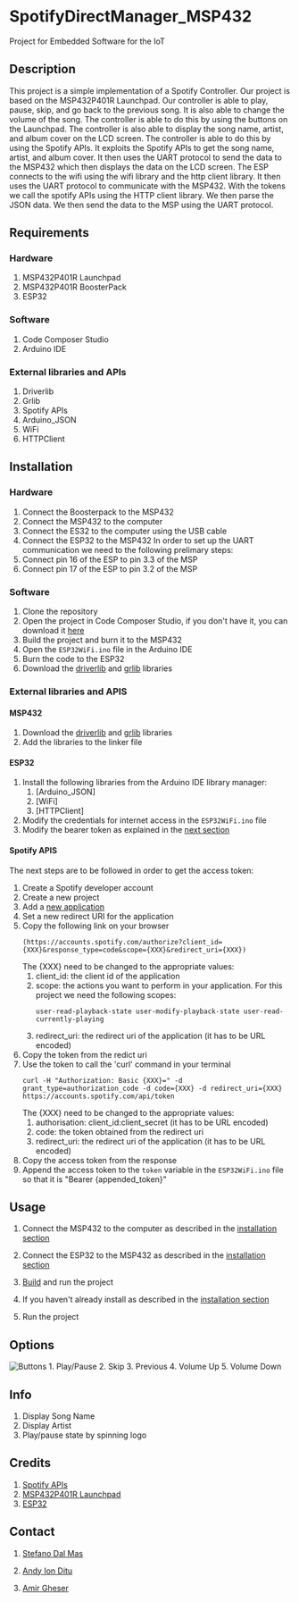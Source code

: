 # SpotifyDirectManager_MSP432
Project for Embedded Software for the IoT

## Description
This project is a simple implementation of a Spotify Controller. Our project is based on the MSP432P401R Launchpad.
Our controller is able to play, pause, skip, and go back to the previous song. It is also able to change the volume of the song. The controller is able to do this by using the buttons on the Launchpad. The controller is also able to display the song name, artist, and album cover on the LCD screen. The controller is able to do this by using the Spotify APIs.
It exploits the Spotify APIs to get the song name, artist, and album cover. It then uses the UART protocol to send the data to the MSP432 which then displays the data on the LCD screen.
The ESP connects to the wifi using the wifi library and the http client library. It then uses the UART protocol to communicate with the MSP432. With the tokens we call the spotify APIs using the HTTP client library. We then parse the JSON data. We then send the data to the MSP using the UART protocol.

## Requirements
### Hardware
1. MSP432P401R Launchpad
2. MSP432P401R BoosterPack
3. ESP32

### Software
1. Code Composer Studio
2. Arduino IDE

### External libraries and APIs
1. Driverlib
2. Grlib
3. Spotify APIs
4. Arduino_JSON
5. WiFi
6. HTTPClient

## Installation
### Hardware
1. Connect the Boosterpack to the MSP432
2. Connect the MSP432 to the computer
3. Connect the ES32 to the computer using the USB cable
4. Connect the ESP32 to the MSP432
In order to set up the UART communication we need to the following prelimary steps:
1. Connect pin 16 of the ESP to pin 3.3 of the MSP
2. Connect pin 17 of the ESP to pin 3.2 of the MSP

### Software
1. Clone the repository
2. Open the project in Code Composer Studio, if you don't have it, you can download it [here](http://www.ti.com/tool/CCSTUDIO)
3. Build the project and burn it to the MSP432
4. Open the `ESP32WiFi.ino` file in the Arduino IDE
5. Burn the code to the ESP32
6. Download the [driverlib](https://www.ti.com/tool/MSPDRIVERLIB) and [grlib](https://www.ti.com/tool/MSP-GRLIB) libraries

### External libraries and APIS
#### MSP432
1. Download the [driverlib](https://www.ti.com/tool/MSPDRIVERLIB) and [grlib](https://www.ti.com/tool/MSP-GRLIB) libraries
2. Add the libraries to the linker file

#### ESP32
1. Install the following libraries from the Arduino IDE library manager:
    1. [Arduino_JSON]
    2. [WiFi]
    3. [HTTPClient]
2. Modify the credentials for internet access in the `ESP32WiFi.ino` file
3. Modify the bearer token as explained in the [next section](#spotify-apis)

#### Spotify APIS
The next steps are to be followed in order to get the access token:
1. Create a Spotify developer account
2. Create a new project
3. Add a [new application](https://developer.spotify.com/dashboard/login)
4. Set a new redirect URI for the application
5. Copy the following link on your browser 
    ```
    (https://accounts.spotify.com/authorize?client_id={XXX}&response_type=code&scope={XXX}&redirect_uri={XXX})
    ```
    The {XXX} need to be changed to the appropriate values:
    1. client_id: the client id of the application
    2. scope: the actions you want to perform in your application. 
    For this project we need the following scopes:
        ```
        user-read-playback-state user-modify-playback-state user-read-currently-playing
        ```
    3. redirect_uri: the redirect uri of the application (it has to be URL encoded)
6. Copy the token from the redict uri
7. Use the token to call the 'curl' command in your terminal
    ```
    curl -H "Authorization: Basic {XXX}=" -d grant_type=authorization_code -d code={XXX} -d redirect_uri={XXX} https://accounts.spotify.com/api/token
    ```
    The {XXX} need to be changed to the appropriate values:
    1. authorisation: client_id:client_secret (it has to be URL encoded)
    2. code: the token obtained from the redirect uri
    3. redirect_uri: the redirect uri of the application (it has to be URL encoded)
8. Copy the access token from the response
9. Append the access token to the `token` variable in the `ESP32WiFi.ino` file so that it is "Bearer {appended_token}"

## Usage
1. Connect the MSP432 to the computer as described in the [installation section](#installation)
2. Connect the ESP32 to the MSP432 as described in the [installation section](#installation)
3. [Build](#hardware-1) and run the project

1. If you haven't already install as described in the [installation section](#installation)
2. Run the project


## Options
<img title="Buttons" alt="Buttons" src="/src/images/lb-guide">
1. Play/Pause
2. Skip
3. Previous
4. Volume Up
5. Volume Down

## Info
1. Display Song Name
2. Display Artist
3. Play/pause state by spinning logo


## Credits
1. [Spotify APIs](https://developer.spotify.com/web-api/)
2. [MSP432P401R Launchpad](http://www.ti.com/tool/MSP-EXP432P401R)
3. [ESP32](https://www.espressif.com/en/products/hardware/ESP32ex/overview)

## Contact
1. [Stefano Dal Mas](stefano.dalmas@studenti.unitn.it)

2. [Andy Ion Ditu](andyion.ditu@studenti.unitn.it)

3. [Amir Gheser](amir.gheser@studenti.unitn.it)

